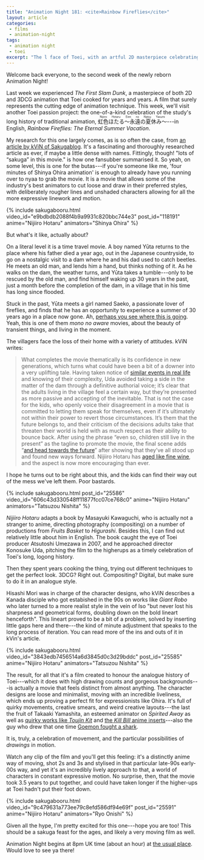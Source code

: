 ```yaml
---
title: "Animation Night 181: <cite>Rainbow Fireflies</cite>"
layout: article
categories:
 - films
 - animation-night
tags:
 - animation night
 - toei
excerpt: "The l face of Toei, with an artful 2D masterpiece celebrating the studio's history with a sakuga feast. Tonight we discover <cite>Nijiiro Hotaru: Eien no Natsu Yasumi</cite>."
---
```

Welcome back everyone, to the second week of the newly reborn Animation Night!

Last week we experienced <cite>The First Slam Dunk</cite>, a masterpiece of both 2D and 3DCG animation that Toei cooked for years and years. A film that surely represents the cutting edge of animation technique. This week, we'll visit another Toei passion project: the one-of-a-kind celebration of the study's long history of traditional animation, <ruby lang="jp">虹色ほたる～永遠の夏休み～<rp> (</rp><rt>Nijiiro Hotaru: Eien no Natsu Yasumi</rt><rp>)</rp></ruby>---in English, <cite>Rainbow Fireflies: The Eternal Summer Vacation</cite>.

My research for this one largely comes, as is so often the case, from [an article by kViN of Sakugablog](https://blog.sakugabooru.com/2022/06/27/nijiiro-hotaru-rainbow-fireflies-toei-animations-stunning-tribute-to-their-past-and-the-threats-to-their-future/). It's a fascinating and thoroughly researched article as ever, if maybe a little dense with names. Fittingly, though! "lots of “sakuga” in this movie." is how one fansubber summarised it. So yeah, on some level, this is one for the butas---if you're someone like me, 'four minutes of Shinya Ohira animation' is enough to already have you running over to nyaa to grab the movie. It is a movie that allows some of the industry's best animators to cut loose and draw in their preferred styles, with deliberately rougher lines and unshaded characters allowing for all the more expressive linework and motion.

{% include sakugabooru.html video_id="e9bdbdb2088f4b9a9931c820bbc744e3" post_id="118191" anime="Nijiiro Hotaru" animators="Shinya Ohira" %}

But what's it like, actually about?

On a literal level it is a time travel movie. A boy named Yūta returns to the place where his father died a year ago, out in the Japanese countryside, to go on a nostalgic visit to a dam where he and his dad used to catch beetles. He meets an old man, and lends him a hand, but thinks nothing of it. As he walks on the dam, the weather turns, and Yūta takes a tumble---only to be rescued by the old man, and find himself waking up 30 years in the past, just a month before the completion of the dam, in a village that in his time has long since flooded.

Stuck in the past, Yūta meets a girl named Saeko, a passionate lover of fireflies, and finds that he has an opportunity to experience a summer of 30 years ago in a place now gone. Ah, [perhaps you see where this is going](https://en.wikipedia.org/wiki/Mono_no_aware). Yeah, this is one of them <i>mono no aware</i> movies, about the beauty of transient things, and living in the moment.

The villagers face the loss of their home with a variety of attitudes. kViN writes:

> What completes the movie thematically is its confidence in new generations, which turns what could have been a bit of a downer into a very uplifting tale. Having taken notice of [similar events in real life](https://en.wikipedia.org/wiki/Yanba_Dam) and knowing of their complexity, Uda avoided taking a side in the matter of the dam through a definitive authorial voice; it’s clear that the adults living in the village feel a certain way, but they’re presented as more passive and accepting of the inevitable. That is not the case for the kids, who openly voice their disagreement in a movie that is committed to letting them speak for themselves, even if it’s ultimately not within their power to revert those circumstances. It’s them that the future belongs to, and their criticism of the decisions adults take that threaten their world is held with as much respect as their ability to bounce back. After using the phrase “even so, children still live in the present” as the tagline to promote the movie, the final scene adds “[and head towards the future](https://blog.sakugabooru.com/wp-content/uploads/2022/06/faith-in-the-zoomers.png)” after showing that they’ve all stood up and found new ways forward. Nijiiro Hotaru has [aged like fine wine](https://blog.sakugabooru.com/wp-content/uploads/2022/06/better-climate-change-movie-than-tenki-no-ko.jpg), and the aspect is now more encouraging than ever.

I hope he turns out to be right about this, and the kids can find their way out of the mess we've left them. Poor bastards.

{% include sakugabooru.html post_id="25586" video_id="606c43d330548ff11877fcc07ce768c0" anime="Nijiiro Hotaru" animators="Tatsuzou Nishita" %}

<cite>Nijiiro Hotaru</cite> adapts a book by Masayuki Kawaguchi, who is actually not a stranger to anime, directing photography (compositing) on a number of productions from <cite>Fruits Basket</cite> to <cite>Higurashi</cite>. Besides this, I can find out relatively little about him in English. The book caught the eye of Toei producer Atsutoshi Umezawa in 2007, and he approached director Konosuke Uda, pitching the film to the higherups as a timely celebration of Toei's long, lo[o](https://www.youtube.com/watch?v=6-1Ue0FFrHY)ong history.

Then they spent years cooking the thing, trying out different techniques to get the perfect look. 3DCG? Right out. Compositing? Digital, but make sure to do it in an analogue style.

Hisashi Mori was in charge of the character designs, who kViN describes a Kanada disciple who got estabished in the 90s on works like <cite>Giant Robo</cite> who later turned to a more realist style in the vein of Iso "but never lost his sharpness and geometrical forms, doubling down on the bold lineart henceforth". This lineart proved to be a bit of a problem, solved by inserting little gaps here and there---the kind of minute adjustment that speaks to the long process of iteration. You can read more of the ins and outs of it in kVin's article.

{% include sakugabooru.html video_id="3843edb7456514a6d3845d0c3d29bddc" post_id="25585" anime="Nijiiro Hotaru" animators="Tatsuzou Nishita" %}

The result, for all that it's a film created to honour the analogue history of Toei---which it does with high drawing counts and gorgeous backgrounds---is actually a movie that feels distinct from almost anything. The character designs are loose and minimalist, moving with an incredible liveliness, which ends up proving a perfect fit for expressionists like Ohira. It's full of quirky movements, creative smears, and weird creative layouts---the last the fruit of Takaaki Yamashita, an esteemed animator on <cite>Spirited Away</cite> as well as [quirky works like <cite>Toujin Kit</cite>](https://www.sakugabooru.com/post/show/247981) and [the <cite>Kill Bill</cite> anime inserts](https://www.sakugabooru.com/post/show/147903)---also the guy who drew that one time [Goemon fought a shark](https://www.sakugabooru.com/post/show/236493).

It is, truly, a celebration of movement, and the particular possibilities of *drawings* in motion.

Watch any clip of the film and you'll get this feeling: it's a distinctly anime way of moving, shot 2s and 3s and stylised in that particular late-90s early-00s way, and yet it's an incredibly lively approach to that, a world of characters in constant expressive motion. No surprise, then, that the movie took 3.5 years to put together, and could have taken longer if the higher-ups at Toei hadn't put their foot down.

{% include sakugabooru.html video_id="9c479631a773ee79c8efd586df94e69f" post_id="25591" anime="Nijiiro Hotaru" animators="Ryo Onishi" %}

Given all the hype, I'm pretty excited for this one---hope you are too! This should be a sakuga feast for the ages, and likely a very moving film as well.

Animation Night begins at 8pm UK time (about an hour) at [the usual place](https://twitch.tv/canmom). Would love to see ya there!